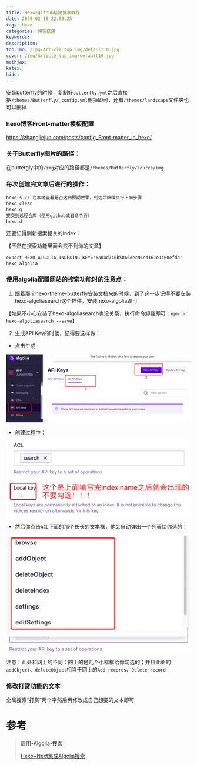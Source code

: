```yaml
---
title: Hexo+github搭建博客教程
date: 2020-02-18 22:09:25
tags: Hexo
categories: 博客搭建
keywords:
description:
top_img: /img/Article_top_img/default10.jpg
cover: /img/Article_top_img/default10.jpg
mathjax:
katex:
hide:
---
```


安装butterfly的时候，复制好`butterfly.yml`之后直接把`/themes/Butterfly/_config.yml`删掉即可，还有`/themes/landscape`文件夹也可以删掉



### hexo博客Front-matter模板配置

https://zhangjiejun.com/posts/config_Front-matter_in_hexo/



### 关于Butterfly图片的路径：

在buttergly中的`/img`对应的路径都是`/themes/Butterfly/source/img`



### 每次创建完文章后进行的操作：

```
hexo s // 在本地查看是否达到预期效果，到达后继续执行下面步骤
hexo clean
hexo g
提交到远程仓库（使用github或者命令行）
hexo d
```

还要记得刷新搜索相关的index：

【不然在搜索功能里面会找不到你的文章】

```
export HEXO_ALGOLIA_INDEXING_KEY='6a04d740b5866dec91ed161e1c60efda'
hexo algolia
```



### 使用algolia配置网站的搜索功能时的注意点：

1. 跟着那个[hexo-theme-butterfly安装文档](https://jerryc.me/posts/21cfbf15/#Page-Front-matter)来的时候，到了这一步记得不要安装hexo-algoliasearch这个插件，安装hexo-algolia即可

【如果不小心安装了hexo-algoliasearch也没关系，执行命令卸载即可：`npm un hexo-algoliasearch --save`】

2. 生成API Key的时候，记得要这样做：

- 点击生成

<img src="Hexo-github搭建博客教程/image-20200218232515012.png" alt="image-20200218232515012" style="zoom:50%;" />

- 创建过程中：

<img src="Hexo-github搭建博客教程/image-20200218232732179.png" alt="image-20200218232732179" style="zoom:50%;" />

- 然后你点击`ACL`下面的那个长长的文本框，他会自动弹出一个列表给你选的：

<img src="Hexo-github搭建博客教程/image-20200218232834553.png" alt="image-20200218232834553" style="zoom:50%;" />

注意：此处和网上的不同：网上的是几个小框框给你勾选的；并且此处的`addObject`、`deleteObject`相当于网上的`Add records`、`Delete record` 



### 修改打赏功能的文本

全局搜索“打赏”两个字然后再修改成自己想要的文本即可



# 参考

> [启用-Algolia-搜索](https://github.com/fi3ework/hexo-theme-archer/wiki/启用-Algolia-搜索)
>
> [Hexo+Next集成Algolia搜索](https://juejin.im/post/5af3f9d1518825673e35a6eb)
>
> 
